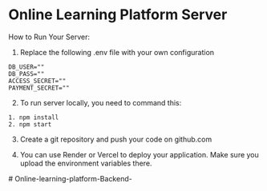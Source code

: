 #  Online Learning Platform Server

How to Run Your Server:
1. Replace the following .env file with your own configuration
```
DB_USER=""
DB_PASS=""
ACCESS_SECRET=""
PAYMENT_SECRET=""
```

2. To run server locally, you need to command this:
```
1. npm install
2. npm start
```

3. Create a git repository and push your code on github.com

4. You can use Render or Vercel to deploy your application. Make sure you upload the environment variables there.


#   O n l i n e - l e a r n i n g - p l a t f o r m - B a c k e n d - 
 
 
